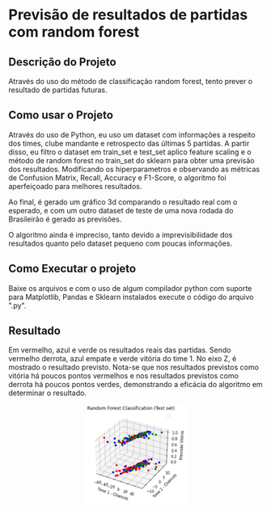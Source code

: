 # Previsão de resultados de partidas com random forest

## Descrição do Projeto 

Através do uso do método de classificação random forest, tento prever o resultado de partidas futuras.

## Como usar o Projeto 

Através do uso de Python, eu uso um dataset com informações a respeito dos times, clube mandante e retrospecto das últimas 5 partidas. A partir disso, eu filtro o dataset em train_set e test_set aplico feature scaling e o método de random forest no train_set do sklearn para obter uma previsão dos resultados. Modificando os hiperparametros e observando as métricas de Confusion Matrix, Recall, Accuracy e F1-Score, o algoritmo foi aperfeiçoado para melhores resultados.

Ao final, é gerado um gráfico 3d comparando o resultado real com o esperado, e com um outro dataset de teste de uma nova rodada do Brasileirão é gerado as previsões.

O algoritmo ainda é impreciso, tanto devido a imprevisibilidade dos resultados quanto pelo dataset pequeno com poucas informações.

## Como Executar o projeto

Baixe os arquivos e com o uso de algum compilador python com suporte para Matplotlib, Pandas e Sklearn instalados execute o código do arquivo ".py".

## Resultado

Em vermelho, azul e verde os resultados reais das partidas. Sendo vermelho derrota, azul empate e verde vitória do time 1. No eixo Z, é mostrado o resultado previsto. Nota-se que nos resultados previstos como vitória há poucos pontos vermelhos e nos resultados previstos como derrota há poucos pontos verdes, demonstrando a eficácia do algoritmo em determinar o resultado.

<p align="center">
  <img src="https://github.com/Marcos14Almeida/prev_futebol/blob/main/result.png" width="200" title="Screenshot">
  </a>
</p>
